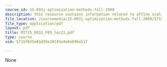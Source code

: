 ```yaml
---
course_id: 15-093j-optimization-methods-fall-2009
description: This resource contains information related to affine scaling algorithm.
file_location: /coursemedia/15-093j-optimization-methods-fall-2009/5715f835e81d95e28543e4a8e896a517_MIT15_093J_F09_lec21.pdf
file_type: application/pdf
layout: pdf
title: MIT15_093J_F09_lec21.pdf
type: course
uid: 5715f835e81d95e28543e4a8e896a517

---
```

None
